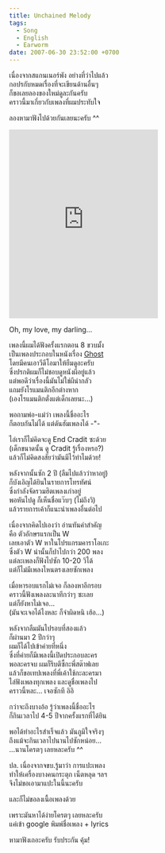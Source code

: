 ```yaml
---
title: Unchained Melody
tags:
  - Song
  - English
  - Earworm
date: 2007-06-30 23:52:00 +0700
---
```


เนื่องจากสแกนเนอร์พัง อย่างที่ว่าไปแล้ว  
กอปรกับหมดเรื่องที่จะเขียนด้านอื่นๆ  
ก็ขอเลยลองของใหม่ดูละกันครับ  
คราวนี้มาเกี่ยวกับเพลงที่ผมประทับใจ

ลองหามาฟังไปด้วยกันเลยนะครับ ^^

<iframe src="https://open.spotify.com/embed/track/1jFhnVoJkcB4lf9tT0rSZS" width="300" height="380" frameborder="0" allowtransparency="true" allow="encrypted-media"></iframe>

Oh, my love, my darling...

เพลงนี้ผมได้ฟังครั้งแรกตอน 8 ขวบมั้ง  
เป็นเพลงประกอบในหนังเรื่อง [Ghost][]  
โดยมีคนเอาวีดีโอมาให้ยืมดูอะครับ  
ซึ่งปรกติผมก็ไม่ชอบดูหนังผีอยู่แล้ว  
แต่พอดีว่าเรื่องนี้มันไม่ใช่ผีน่ากลัว  
แถมยังโรแมนติกอีกต่างหาก  
(เองโรแมนติกตั่งแต่เด็กเลยนะ...)

พอถามพ่อ-แม่ว่า เพลงนี้ชื่ออะไร  
ก็ตอบกันไม่ได้ แต่ดันฮัมเพลงได้ -"-

ไอ่เราก็ไม่คิดจะดู End Cradit ซะด้วย  
(เด็กขนาดนั้น ดู Cradit รู้เรื่องหรอ?)  
แล้วก็ไม่คิดสงสัยว่ามันมีไว้ทำไมด้วย!

หลังจากนั้นซัก 2 ปี (ลืมไปแล้วว่าหาอยู่)  
ก็บังเอิญได้ยินในรายการโทรทัศน์  
ซึ่งกำลังจัดรวมฮิตเพลงเก่าอยู่  
พอหันไปดู ก็เห็นชื่อแว๊บๆ (ไม่ถึงวิ)  
แล้วรายการเค้าก็แนะนำเพลงอื่นต่อไป

เนื่องจากคิดไปเองว่า อ่านทันคำสำคัญ  
คือ ตัวอักษรแรกเป็น W  
เลยเอาตัว W หาในโปรแกรมคาราโอเกะ  
ซึ่งตัว W นำนั้นก็ปาไปกว่า 200 พลง  
แต่ละเพลงก็ฟังไปซัก 10-20 วิได้  
แต่ก็ไม่มีเพลงไหนตรงเลยซักเพลง

เมื่อหารอบแรกไม่เจอ ก็ลองหาอีกรอบ  
คราวนี้ฟังเพลงละนาทีกว่าๆ ซะเลย  
แต่ก็ยังหาไม่เจอ...  
(มันจะเจอได้ไงหละ ก็จำผิดหนิ เฮ้อ...)

หลังจากลืมมันไปรอบที่สองแล้ว  
ก็ผ่านมา 2 ปีกว่าๆ  
ผมก็ได้ไปเข้าค่ายที่หนึ่ง  
ซึ่งที่ค่ายก็มีเพลงนี้เปิดประกอบละคร  
พอละครจบ ผมก็รีบตีซี้กะพี่สต๊าฟเลย  
แล้วก็ขอเทปเพลงที่พี่เค้าใช้กะละครมา  
ไล่ฟังเพลงทุกเพลง และดูชื่อเพลงไป  
คราวนี้หละ... เจอซักที อิอิ

กว่าจะถึงบางอ้อ รู้ว่าเพลงนี้ชื่ออะไร  
ก็กินเวลาไป 4-5 ปีจากครั้งแรกที่ได้ยิน

พอได้ทำอะไรสำเร็จแล้ว มันภูมิใจจริงๆ  
ถึงแม้จะกินเวลาไปนานไปซักหน่อย...  
...นานโครตๆ เลยหละครับ ^^

ปล. เนื่องจากจขบ.รู้มาว่า การแปะเพลง  
ทำให้เครื่องบางคนกระตุก เน็ตหลุด ฯลฯ  
จึงไม่ขอเอามาแปะในนี้นะครับ

และก็ไม่ขอลงเนื้อเพลงด้วย

เพราะมันหาได้ง่ายโครตๆ เลยหละครับ  
แค่เข้า google พิมพ์ชื่อเพลง + lyrics

หามาฟังเถอะครับ รับประกัน คุ้ม!


[Ghost]: //en.wikipedia.org/wiki/Ghost_%28film%29
